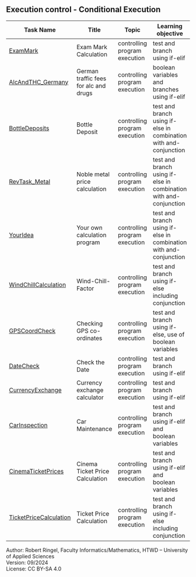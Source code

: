 ## Execution control - Conditional Execution


| **Task Name**                                    | **Title**                             | **Topic**                     | **Learning objective**                                            | **Complexity** | **Task type**      | **Notes** |
| ------------------------------------------------ | ------------------------------------- | ----------------------------- | ----------------------------------------------------------------- | -------------- | ------------------ | --------- |
| [ExamMark](ExamMark.md)                          | Exam Mark Calculation                 | controlling program execution | test and branch using if-elif                                     | 1 - low        | completion task    |           |
| [AlcAndTHC_Germany](AlcAndTHC_Germany.md)        | German traffic fees for alc and drugs | controlling program execution | boolean variables and branches using if-elif                      | 2 - normal     | worked out example |           |
| [BottleDeposits](BottleDeposits.md)              | Bottle Deposit                        | controlling program execution | test and branch using if-else in combination with and-conjunction | 2 - normal     | completion task    |           |
| [RevTask_Metal](RevTask_Metal.md)                | Noble metal price calculation         | controlling program execution | test and branch using if-else in combination with and-conjunction | 2 - normal     | reverse task    |           |
| [YourIdea](YourIdea.md)              | Your own calculation program                     | controlling program execution | test and branch using if-else in combination with and-conjunction | 2 - normal     | non-specific goal task    |           |
| [WindChillCalculation](WindChillCalculation.md)  | Wind-Chill-Factor                     | controlling program execution | test and branch using if-else including conjunction               | 2 - normal     | completion task    |           |
| [GPSCoordCheck](GPSCoordCheck.md)                | Checking GPS co-ordinates             | controlling program execution | test and branch using if-else, use of boolean variables           | 2 - normal     | completion task    |           |
| [DateCheck](DateCheck.md)                        | Check the Date                        | controlling program execution | test and branch using if-elif                                     | 2 - normal     | completion task    |           |
| [CurrencyExchange](CurrencyExchange.md)          | Currency exchange calculator          | controlling program execution | test and branch using if-elif                                     | 2 - normal     | completion task    |           |
| [CarInspection](CarInspection.md)                | Car Maintenance                       | controlling program execution | test and branch using if-elif and boolean variables               | 2 - normal     | completion task    |           |
| [CinemaTicketPrices](CinemaTicketPrices.md)      | Cinema Ticket Price Calculation       | controlling program execution | test and branch using if-elif and boolean variables               | 2+ - normal    | conventional task  |           |
| [TicketPriceCalculation](TicketPriceCalculation.md) | Ticket Price Calculation           | controlling program execution | test and branch using if-else including conjunction               | 2 - normal     | imitation task     |           |

Author: Robert Ringel, Faculty Informatics/Mathematics, HTWD – University of Applied Sciences  
Version: 09/2024            
License: CC BY-SA 4.0
